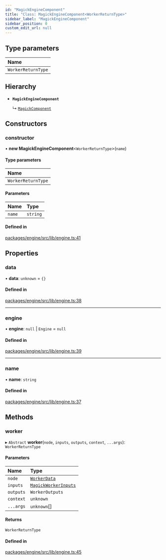 ```yaml
---
id: "MagickEngineComponent"
title: "Class: MagickEngineComponent<WorkerReturnType>"
sidebar_label: "MagickEngineComponent"
sidebar_position: 0
custom_edit_url: null
---
```


## Type parameters

| Name |
| :------ |
| `WorkerReturnType` |

## Hierarchy

- **`MagickEngineComponent`**

  ↳ [`MagickComponent`](MagickComponent.md)

## Constructors

### constructor

• **new MagickEngineComponent**<`WorkerReturnType`\>(`name`)

#### Type parameters

| Name |
| :------ |
| `WorkerReturnType` |

#### Parameters

| Name | Type |
| :------ | :------ |
| `name` | `string` |

#### Defined in

[packages/engine/src/lib/engine.ts:41](https://github.com/Oneirocom/MagickML/blob/563ea9fe/packages/engine/src/lib/engine.ts#L41)

## Properties

### data

• **data**: `unknown` = `{}`

#### Defined in

[packages/engine/src/lib/engine.ts:38](https://github.com/Oneirocom/MagickML/blob/563ea9fe/packages/engine/src/lib/engine.ts#L38)

___

### engine

• **engine**: ``null`` \| `Engine` = `null`

#### Defined in

[packages/engine/src/lib/engine.ts:39](https://github.com/Oneirocom/MagickML/blob/563ea9fe/packages/engine/src/lib/engine.ts#L39)

___

### name

• **name**: `string`

#### Defined in

[packages/engine/src/lib/engine.ts:37](https://github.com/Oneirocom/MagickML/blob/563ea9fe/packages/engine/src/lib/engine.ts#L37)

## Methods

### worker

▸ `Abstract` **worker**(`node`, `inputs`, `outputs`, `context`, `...args`): `WorkerReturnType`

#### Parameters

| Name | Type |
| :------ | :------ |
| `node` | [`WorkerData`](../#workerdata) |
| `inputs` | [`MagickWorkerInputs`](../#magickworkerinputs) |
| `outputs` | `WorkerOutputs` |
| `context` | `unknown` |
| `...args` | `unknown`[] |

#### Returns

`WorkerReturnType`

#### Defined in

[packages/engine/src/lib/engine.ts:45](https://github.com/Oneirocom/MagickML/blob/563ea9fe/packages/engine/src/lib/engine.ts#L45)
